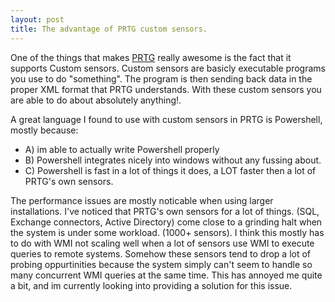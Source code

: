 ```yaml
---
layout: post
title: The advantage of PRTG custom sensors. 
---
```


One of the things that makes [PRTG](http://www.paessler.com/prtg) really awesome is the fact that it supports Custom sensors. Custom sensors are basicly executable programs you use to do "something". The program is then sending back data in the proper XML format that PRTG understands. With these custom sensors you are able to do about absolutely anything!.

A great language I found to use with custom sensors in PRTG is Powershell, mostly because:

+ A) im able to actually write Powershell properly
+ B) Powershell integrates nicely into windows without any fussing about.
+ C) Powershell is fast in a lot of things it does, a LOT faster then a lot of PRTG's own sensors. 

The performance issues are mostly noticable when using larger installations. I've noticed that PRTG's own sensors for a lot of things. (SQL, Exchange connectors, Active Directory) come close to a grinding halt when the system is under some workload. (1000+ sensors). I think this mostly has to do with WMI not scaling well when a lot of sensors use WMI to execute queries to remote systems. Somehow these sensors tend to drop a lot of probing oppurtinities because the system simply can't seem to handle so many concurrent WMI queries at the same time. This has annoyed me quite a bit, and im currently looking into providing a solution for this issue. 



